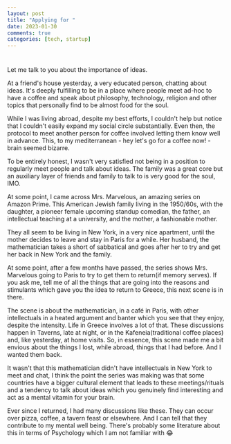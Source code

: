 ```yaml
---
layout: post
title: "Applying for "
date: 2023-01-30
comments: true
categories: [tech, startup]
---
```


#
Let me talk to you about the importance of ideas.

At a friend's house yesterday, a very educated person, chatting about ideas. It's deeply fulfilling to be in a place where people meet ad-hoc to have a coffee and speak about philosophy, technology, religion and other topics that personally find to be almost food for the soul.

While I was living abroad, despite my best efforts, I couldn't help but notice that I couldn't easily expand my social circle substantially. Even then, the protocol to meet another person for coffee involved letting them know well in advance. This, to my mediterranean - hey let's go for a coffee now! - brain seemed bizarre.

To be entirely honest, I wasn't very satisfied not being in a position to regularly meet people and talk about ideas. The family was a great core but an auxiliary layer of friends and family to talk to is very good for the soul, IMO.

At some point, I came across Mrs. Marvelous, an amazing series on Amazon Prime. This American Jewish family living in the 1950/60s, with the daughter, a pioneer female upcoming standup comedian, the father, an intellectual teaching at a university, and the mother, a fashionable mother.

They all seem to be living in New York, in a very nice apartment, until the mother decides to leave and stay in Paris for a while. Her husband, the mathematician takes a short of sabbatical and goes after her to try and get her back in New York and the family.

At some point, after a few months have passed, the series shows Mrs. Marvelous going to Paris to try to get them to return(if memory serves). If you ask me, tell me of all the things that are going into the reasons and stimulants which gave you the idea to return to Greece, this next scene is in there.

The scene is about the mathematician, in a café in Paris, with other intellectuals in a heated argument and banter which you see that they enjoy, despite the intensity. Life in Greece involves a lot of that. These discussions happen in Taverns, late at night, or in the Kafeneia(traditional coffee places) and, like yesterday, at home visits. So, in essence, this scene made me a bit envious about the things I lost, while abroad, things that I had before. And I wanted them back.

It wasn't that this mathematician didn't have intellectuals in New York to meet and chat, I think the point the series was making was that some countries have a bigger cultural element that leads to these meetings/rituals and a tendency to talk about ideas which you genuinely find interesting and act as a mental vitamin for your brain.

Ever since I returned, I had many discussions like these. They can occur over pizza, coffee, a tavern feast or elsewhere. And I can tell that they contribute to my mental well being. There's probably some literature about this in terms of Psychology which I am not familiar with 😂

